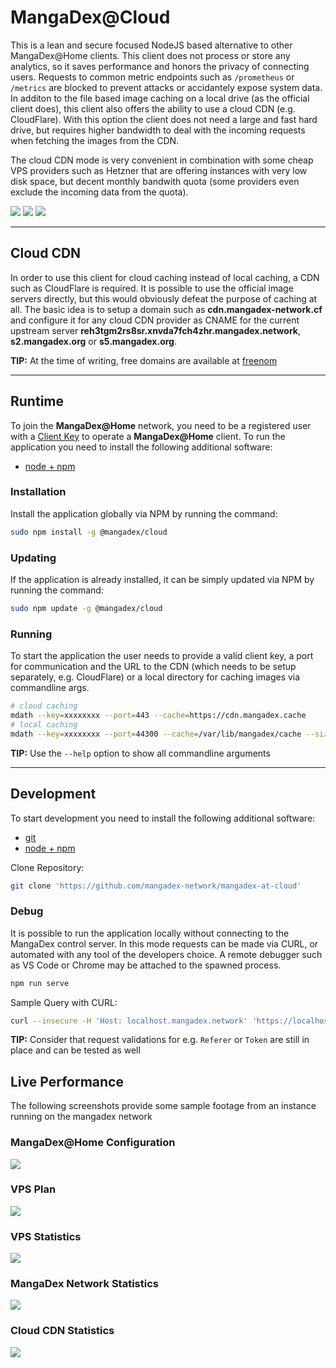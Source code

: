 # MangaDex@Cloud

This is a lean and secure focused NodeJS based alternative to other MangaDex@Home clients.
This client does not process or store any analytics, so it saves performance and honors the privacy of connecting users.
Requests to common metric endpoints such as `/prometheus` or `/metrics` are blocked to prevent attacks or accidantely expose system data.
In additon to the file based image caching on a local drive (as the official client does), this client also offers the ability to use a cloud CDN (e.g. CloudFlare).
With this option the client does not need a large and fast hard drive, but requires higher bandwidth to deal with the incoming requests when fetching the images from the CDN.

The cloud CDN mode is very convenient in combination with some cheap VPS providers such as Hetzner that are offering instances with very low disk space, but decent monthly bandwith quota (some providers even exclude the incoming data from the quota).

[![](https://img.shields.io/npm/dm/@mangadex/cloud?color=informational&label=Downloads&logo=npm)](https://www.npmjs.com/package/@mangadex/cloud)
[![](https://github.com/mangadex-network/mangadex-at-cloud/workflows/Continuous%20Integration/badge.svg?branch=node&event=push)](https://github.com/mangadex-network/mangadex-at-cloud/actions?query=workflow%3A%22Continuous+Integration%22+branch%3Anode)
[![](https://github.com/mangadex-network/mangadex-at-cloud/workflows/Continuous%20Delivery/badge.svg?branch=node&event=workflow_dispatch)](https://github.com/mangadex-network/mangadex-at-cloud/actions?query=workflow%3A%22Continuous+Delivery%22+branch%3Anode)

----

## Cloud CDN

In order to use this client for cloud caching instead of local caching, a CDN such as CloudFlare is required.
It is possible to use the official image servers directly, but this would obviously defeat the purpose of caching at all.
The basic idea is to setup a domain such as **cdn.mangadex-network.cf** and configure it for any cloud CDN provider as CNAME for the current upstream server **reh3tgm2rs8sr.xnvda7fch4zhr.mangadex.network**, **s2.mangadex.org** or **s5.mangadex.org**.

**TIP:** At the time of writing, free domains are available at [freenom](https://www.freenom.com)

----

## Runtime

To join the **MangaDex@Home** network, you need to be a registered user with a [Client Key](https://mangadex.org/md_at_home/request) to operate a **MangaDex@Home** client.
To run the application you need to install the following additional software:

- [node + npm](https://nodejs.org/en/download/)

### Installation

Install the application globally via NPM by running the command:
```bash
sudo npm install -g @mangadex/cloud
```

### Updating

If the application is already installed, it can be simply updated via NPM by running the command:
```bash
sudo npm update -g @mangadex/cloud
```

### Running

To start the application the user needs to provide a valid client key, a port for communication and the URL to the CDN (which needs to be setup separately, e.g. CloudFlare) or a local directory for caching images via commandline args.

```bash
# cloud caching
mdath --key=xxxxxxxx --port=443 --cache=https://cdn.mangadex.cache
# local caching
mdath --key=xxxxxxxx --port=44300 --cache=/var/lib/mangadex/cache --size=256
```
**TIP:** Use the `--help` option to show all commandline arguments

----

## Development

To start development you need to install the following additional software:

- [git](https://git-scm.com/book/en/v2/Getting-Started-Installing-Git)
- [node + npm](https://nodejs.org/en/download/)

Clone Repository:
```bash
git clone 'https://github.com/mangadex-network/mangadex-at-cloud'
```

### Debug

It is possible to run the application locally without connecting to the MangaDex control server.
In this mode requests can be made via CURL, or automated with any tool of the developers choice.
A remote debugger such as VS Code or Chrome may be attached to the spawned process.

```bash
npm run serve
```

Sample Query with CURL:
```bash
curl --insecure -H 'Host: localhost.mangadex.network' 'https://localhost:44300/data/46674605f17f6e5c77f6a094bf1adfd1/x2.jpg' -D /dev/stdout -o /tmp/image.jpg
```

**TIP:** Consider that request validations for e.g. `Referer` or `Token` are still in place and can be tested as well

## Live Performance

The following screenshots provide some sample footage from an instance running on the mangadex network

### MangaDex@Home Configuration
![](https://i.imgur.com/vyfSpIM.png)

### VPS Plan
![](https://i.imgur.com/gFqSSq9.png)

### VPS Statistics
![](https://i.imgur.com/G1sHUAb.png)

### MangaDex Network Statistics
![](https://i.imgur.com/PjV5pUw.png)

### Cloud CDN Statistics
![](https://i.imgur.com/87PvmcH.png)
